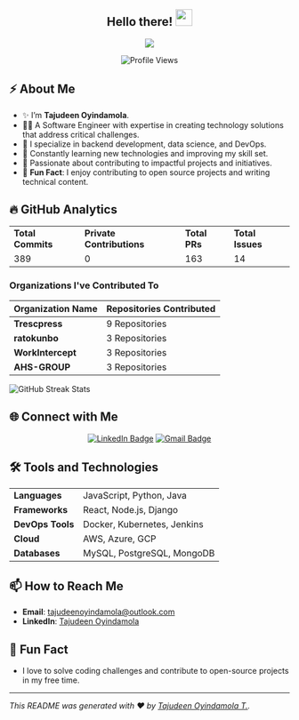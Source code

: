 <h2 align="center">Hello there! <img src="https://raw.githubusercontent.com/MartinHeinz/MartinHeinz/master/wave.gif" width="30px"></h2>

<!-- Animation Typing -->
<p align="center">
  <a href="https://github.com/DenverCoder1/readme-typing-svg"><img src="https://readme-typing-svg.herokuapp.com?font=Fira+Code&pause=1100&width=800&lines=I'm+Tajudeen+Oyindamola+T.;I'm+a+Software+Engineer+and+DevOps+and+Cloud+Enthusiast."></a>
</p>

<!-- Profile Views -->
<p align="center">
  <img src="https://komarev.com/ghpvc/?username=Pterjudin&label=Profile%20views&color=0e75b6&style=flat" alt="Profile Views" />
</p>

## ⚡️ About Me

- ✨ I’m **Tajudeen Oyindamola**.
- 👨‍💻 A Software Engineer with expertise in creating technology solutions that address critical challenges.
- 🔭 I specialize in backend development, data science, and DevOps.
- 🌱 Constantly learning new technologies and improving my skill set.
- 💬 Passionate about contributing to impactful projects and initiatives.
- 🎉 **Fun Fact**: I enjoy contributing to open source projects and writing technical content.

## 🔥 GitHub Analytics

<table>
  <tr>
    <td><strong>Total Commits</strong></td>
    <td><strong>Private Contributions</strong></td>
    <td><strong>Total PRs</strong></td>
    <td><strong>Total Issues</strong></td>
  </tr>
  <tr>
    <td>389</td>
    <td>0</td>
    <td>163</td>
    <td>14</td>
  </tr>
</table>

### Organizations I've Contributed To

| Organization Name | Repositories Contributed |
|-------------------|--------------------------|
| **Trescpress**     | 9 Repositories           |
| **ratokunbo**      | 3 Repositories           |
| **WorkIntercept**  | 3 Repositories           |
| **AHS-GROUP**      | 3 Repositories           |

<p align="left">
  <img align="center" src="https://github-readme-streak-stats.herokuapp.com/?user=Pterjudin&theme=tokyonight" alt="GitHub Streak Stats" />
</p>

## 🌐 Connect with Me

<p align="center">
   <a href="https://www.linkedin.com/in/tajudeen-oyindamola/"><img src="https://img.shields.io/badge/-Tajudeen%20Oyindamola-blue?style=plastic&labelColor=blue&logo=LinkedIn&link=linkedin.com/in/tajudeen-oyindamola" alt="LinkedIn Badge"></a> 
   <a href="mailto:tajudeenoyindamola@outlook.com"><img src="https://img.shields.io/badge/-Tajudeen%20Oyindamola-fff?style=plastic&labelColor=fff&logo=Gmail&link=mailto:tajudeenoyindamola@outlook.com" alt="Gmail Badge"></a>
</p>

## 🛠️ Tools and Technologies

<table>
  <tr>
    <td><strong>Languages</strong></td>
    <td>JavaScript, Python, Java</td>
  </tr>
  <tr>
    <td><strong>Frameworks</strong></td>
    <td>React, Node.js, Django</td>
  </tr>
  <tr>
    <td><strong>DevOps Tools</strong></td>
    <td>Docker, Kubernetes, Jenkins</td>
  </tr>
  <tr>
    <td><strong>Cloud</strong></td>
    <td>AWS, Azure, GCP</td>
  </tr>
  <tr>
    <td><strong>Databases</strong></td>
    <td>MySQL, PostgreSQL, MongoDB</td>
  </tr>
</table>

## 📫 How to Reach Me

- **Email**: [tajudeenoyindamola@outlook.com](mailto:tajudeenoyindamola@outlook.com)
- **LinkedIn**: [Tajudeen Oyindamola](https://www.linkedin.com/in/tajudeen-oyindamola/)

## 🎉 Fun Fact

- I love to solve coding challenges and contribute to open-source projects in my free time.

---

*This README was generated with ❤️ by [Tajudeen Oyindamola T.](https://github.com/Pterjudin).*
